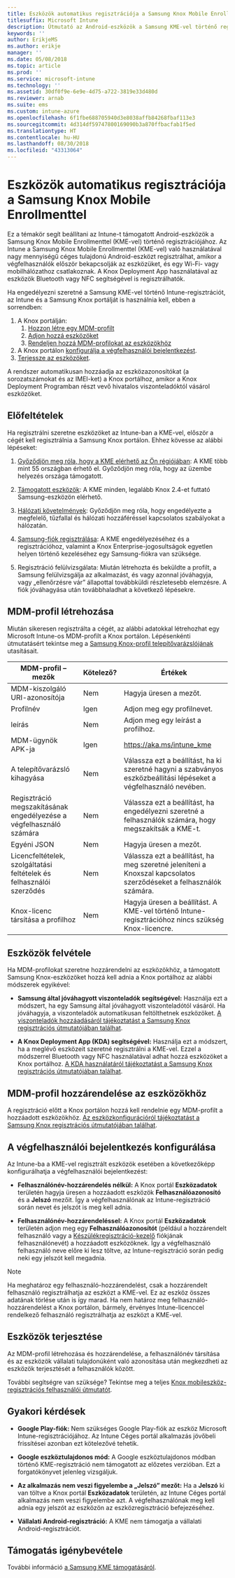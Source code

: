 ```yaml
---
title: Eszközök automatikus regisztrációja a Samsung Knox Mobile Enrollmenttel
titlesuffix: Microsoft Intune
description: Útmutató az Android-eszközök a Samsung KME-vel történő regisztrálásához
keywords: ''
author: ErikjeMS
ms.author: erikje
manager: ''
ms.date: 05/08/2018
ms.topic: article
ms.prod: ''
ms.service: microsoft-intune
ms.technology: ''
ms.assetid: 30df0f9e-6e9e-4d75-a722-3819e33d480d
ms.reviewer: arnab
ms.suite: ems
ms.custom: intune-azure
ms.openlocfilehash: 6f1fbe688705940d3e8038affb84268fbaf113e3
ms.sourcegitcommit: 4d314df59747800169090b3a870ffbacfab1f5ed
ms.translationtype: HT
ms.contentlocale: hu-HU
ms.lasthandoff: 08/30/2018
ms.locfileid: "43313064"
---
```

# <a name="automatically-enroll-android-devices-by-using-samsungs-knox-mobile-enrollment"></a>Eszközök automatikus regisztrációja a Samsung Knox Mobile Enrollmenttel

Ez a témakör segít beállítani az Intune-t támogatott Android-eszközök a Samsung Knox Mobile Enrollmenttel (KME-vel) történő regisztrációjához. Az Intune a Samsung Knox Mobile Enrollmenttel (KME-vel) való használatával nagy mennyiségű céges tulajdonú Android-eszközt regisztrálhat, amikor a végfelhasználók először bekapcsolják az eszközüket, és egy Wi-Fi- vagy mobilhálózathoz csatlakoznak. A Knox Deployment App használatával az eszközök Bluetooth vagy NFC segítségével is regisztrálhatók.

Ha engedélyezni szeretné a Samsung KME-vel történő Intune-regisztrációt, az Intune és a Samsung Knox portálját is használnia kell, ebben a sorrendben:

1. A Knox portálján:
    1. [Hozzon létre egy MDM-profilt](#create-mdm-profile)
    2. [Adjon hozzá eszközöket](#add-devices)
    3. [Rendeljen hozzá MDM-profilokat az eszközökhöz](#assign-an-mdm-profile-to-devices)
2. A Knox portálon [konfigurálja a végfelhasználói bejelentkezést](#configure-how-end-users-sign-in).
3. [Terjessze az eszközöket](#distribute-devices).


A rendszer automatikusan hozzáadja az eszközazonosítókat (a sorozatszámokat és az IMEI-ket) a Knox portálhoz, amikor a Knox Deployment Programban részt vevő hivatalos viszonteladóktól vásárol eszközöket.


## <a name="prerequisites"></a>Előfeltételek

Ha regisztrálni szeretne eszközöket az Intune-ban a KME-vel, először a cégét kell regisztrálnia a Samsung Knox portálon. Ehhez kövesse az alábbi lépéseket:
1.  [Győződjön meg róla, hogy a KME elérhető az Ön régiójában](https://www.samsungknox.com/en/solutions/it-solutions/knox-configure/available-countries): A KME több mint 55 országban érhető el. Győződjön meg róla, hogy az üzembe helyezés országa támogatott.

2.  [Támogatott eszközök](https://www.samsungknox.com/en/knox-platform/supported-devices/2.4+): A KME minden, legalább Knox 2.4-et futtató Samsung-eszközön elérhető.

3.  [Hálózati követelmények](https://docs.samsungknox.com/KME-Getting-Started/Content/firewall_exceptions.htm): Győződjön meg róla, hogy engedélyezte a megfelelő, tűzfallal és hálózati hozzáféréssel kapcsolatos szabályokat a hálózatán.

4.  [Samsung-fiók regisztrálása](https://www2.samsungknox.com/en/user/register): A KME engedélyezéséhez és a regisztrációhoz, valamint a Knox Enterprise-jogosultságok egyetlen helyen történő kezeléséhez egy Samsung-fiókra van szüksége.

5.  Regisztráció felülvizsgálata: Miután létrehozta és beküldte a profilt, a Samsung felülvizsgálja az alkalmazást, és vagy azonnal jóváhagyja, vagy „ellenőrzésre vár” állapottal továbbküldi részletesebb elemzésre. A fiók jóváhagyása után továbbhaladhat a következő lépésekre.

## <a name="create-mdm-profile"></a>MDM-profil létrehozása

Miután sikeresen regisztrálta a cégét, az alábbi adatokkal létrehozhat egy Microsoft Intune-os MDM-profilt a Knox portálon. Lépésenkénti útmutatásért tekintse meg a [ Samsung Knox-profil telepítővarázslójának](https://docs.samsungknox.com/KME-Getting-Started/Content/getting-started-wizard.htm) utasításait.

| MDM-profil – mezők| Kötelező? | Értékek |
|-------------------|-----------|-------|
|MDM-kiszolgáló URI-azonosítója     | Nem        |Hagyja üresen a mezőt.
|Profilnév       | Igen       |Adjon meg egy profilnevet.
|leírás        | Nem        |Adjon meg egy leírást a profilhoz.
|MDM-ügynök APK-ja      | Igen       |https://aka.ms/intune_kme
|A telepítővarázsló kihagyása  | Nem        |Válassza ezt a beállítást, ha ki szeretné hagyni a szabványos eszközbeállítási lépéseket a végfelhasználó nevében.
|Regisztráció megszakításának engedélyezése a végfelhasználó számára | Nem | Válassza ezt a beállítást, ha engedélyezni szeretné a felhasználók számára, hogy megszakítsák a KME-t.
|Egyéni JSON        | Nem        |Hagyja üresen a mezőt.
| Licencfeltételek, szolgáltatási feltételek és felhasználói szerződés| Nem | Válassza ezt a beállítást, ha meg szeretné jeleníteni a Knoxszal kapcsolatos szerződéseket a felhasználók számára.
Knox-licenc társítása a profilhoz | Nem | Hagyja üresen a beállítást. A KME-vel történő Intune-regisztrációhoz nincs szükség Knox-licencre.

## <a name="add-devices"></a>Eszközök felvétele

Ha MDM-profilokat szeretne hozzárendelni az eszközökhöz, a támogatott Samsung Knox-eszközöket hozzá kell adnia a Knox portálhoz az alábbi módszerek egyikével:
- **Samsung által jóváhagyott viszonteladók segítségével:** Használja ezt a módszert, ha egy Samsung által jóváhagyott viszonteladótól vásáról. Ha jóváhagyja, a viszonteladók automatikusan feltölthetnek eszközöket. [A viszonteladók hozzáadásáról tájékoztatást a Samsung Knox regisztrációs útmutatójában találhat](https://docs.samsungknox.com/KME-Getting-Started/Content/Register_resellers.htm).

- **A Knox Deployment App (KDA) segítségével:** Használja ezt a módszert, ha a meglévő eszközeit szeretné regisztrálni a KME-vel. Ezzel a módszerrel Bluetooth vagy NFC használatával adhat hozzá eszközöket a Knox portálhoz. [A KDA használatáról tájékoztatást a Samsung Knox regisztrációs útmutatójában találhat](https://docs.samsungknox.com/KME-Getting-Started/Content/add-device-info.htm).

## <a name="assign-an-mdm-profile-to-devices"></a>MDM-profil hozzárendelése az eszközökhöz
A regisztráció előtt a Knox portálon hozzá kell rendelnie egy MDM-profilt a hozzáadott eszközökhöz. [Az eszközkonfigurációról tájékoztatást a Samsung Knox regisztrációs útmutatójában találhat](https://docs.samsungknox.com/KME-Getting-Started/Content/configure-devices.htm).

## <a name="configure-how-end-users-sign-in"></a>A végfelhasználói bejelentkezés konfigurálása

Az Intune-ba a KME-vel regisztrált eszközök esetében a következőképp konfigurálhatja a végfelhasználói bejelentkezést:

- **Felhasználónév-hozzárendelés nélkül:** A Knox portál **Eszközadatok** területén hagyja üresen a hozzáadott eszközök **Felhasználóazonosító** és a **Jelszó** mezőit. Így a végfelhasználónak az Intune-regisztráció során nevet és jelszót is meg kell adnia.

- **Felhasználónév-hozzárendeléssel:** A Knox portál **Eszközadatok** területén adjon meg egy **Felhasználóazonosítót** (például a hozzárendelt felhasználó vagy a [Készülékregisztráció-kezelő](https://docs.microsoft.com/en-us/intune/device-enrollment-manager-enroll) fiókjának felhasználónevét) a hozzáadott eszközöknek. Így a végfelhasználó felhasználó neve előre ki lesz töltve, az Intune-regisztráció során pedig neki egy jelszót kell megadnia.

> [!NOTE]
>
>Ha meghatároz egy felhasználó-hozzárendelést, csak a hozzárendelt felhasználó regisztrálhatja az eszközt a KME-vel. Ez az eszköz összes adatának törlése után is így marad. Ha nem határoz meg felhasználó-hozzárendelést a Knox portálon, bármely, érvényes Intune-licenccel rendelkező felhasználó regisztrálhatja az eszközt a KME-vel.
>

## <a name="distribute-devices"></a>Eszközök terjesztése

Az MDM-profil létrehozása és hozzárendelése, a felhasználónév társítása és az eszközök vállalati tulajdonúként való azonosítása után megkezdheti az eszközök terjesztését a felhasználók között.

További segítségre van szüksége? Tekintse meg a teljes [Knox mobileszköz-regisztrációs felhasználói útmutatót](https://docs.samsungknox.com/KME-Getting-Started/Content/get-started.htm).

## <a name="frequently-asked-questions"></a>Gyakori kérdések
- **Google Play-fiók:** Nem szükséges Google Play-fiók az eszköz Microsoft Intune-regisztrációjához. Az Intune Céges portál alkalmazás jövőbeli frissítései azonban ezt kötelezővé tehetik.

- **Google eszköztulajdonos mód:** A Google eszköztulajdonos módban történő KME-regisztráció nem támogatott az előzetes verzióban. Ezt a forgatókönyvet jelenleg vizsgáljuk.

- **Az alkalmazás nem veszi figyelembe a „Jelszó” mezőt:** Ha a **Jelszó** ki van töltve a Knox portál **Eszközadatok** területén, az Intune Céges portál alkalmazás nem veszi figyelembe azt. A végfelhasználónak meg kell adnia egy jelszót az eszközön az eszközregisztráció befejezéséhez.

- **Vállalati Android-regisztráció:** A KME nem támogatja a vállalati Android-regisztrációt.

## <a name="getting-support"></a>Támogatás igénybevétele
További információ [a Samsung KME támogatásáról](https://docs.samsungknox.com/KME-Getting-Started/Content/to-get-kme-support.htm).


